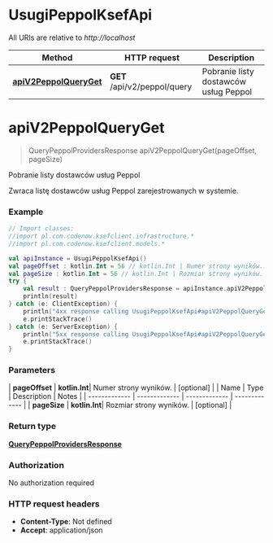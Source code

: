 # UsugiPeppolKsefApi

All URIs are relative to *http://localhost*

| Method | HTTP request | Description |
| ------------- | ------------- | ------------- |
| [**apiV2PeppolQueryGet**](UsugiPeppolKsefApi.md#apiV2PeppolQueryGet) | **GET** /api/v2/peppol/query | Pobranie listy dostawców usług Peppol |


<a id="apiV2PeppolQueryGet"></a>
# **apiV2PeppolQueryGet**
> QueryPeppolProvidersResponse apiV2PeppolQueryGet(pageOffset, pageSize)

Pobranie listy dostawców usług Peppol

Zwraca listę dostawców usług Peppol zarejestrowanych w systemie.

### Example
```kotlin
// Import classes:
//import pl.com.codenow.ksefclient.infrastructure.*
//import pl.com.codenow.ksefclient.models.*

val apiInstance = UsugiPeppolKsefApi()
val pageOffset : kotlin.Int = 56 // kotlin.Int | Numer strony wyników.
val pageSize : kotlin.Int = 56 // kotlin.Int | Rozmiar strony wyników.
try {
    val result : QueryPeppolProvidersResponse = apiInstance.apiV2PeppolQueryGet(pageOffset, pageSize)
    println(result)
} catch (e: ClientException) {
    println("4xx response calling UsugiPeppolKsefApi#apiV2PeppolQueryGet")
    e.printStackTrace()
} catch (e: ServerException) {
    println("5xx response calling UsugiPeppolKsefApi#apiV2PeppolQueryGet")
    e.printStackTrace()
}
```

### Parameters
| **pageOffset** | **kotlin.Int**| Numer strony wyników. | [optional] |
| Name | Type | Description  | Notes |
| ------------- | ------------- | ------------- | ------------- |
| **pageSize** | **kotlin.Int**| Rozmiar strony wyników. | [optional] |

### Return type

[**QueryPeppolProvidersResponse**](QueryPeppolProvidersResponse.md)

### Authorization

No authorization required

### HTTP request headers

 - **Content-Type**: Not defined
 - **Accept**: application/json

